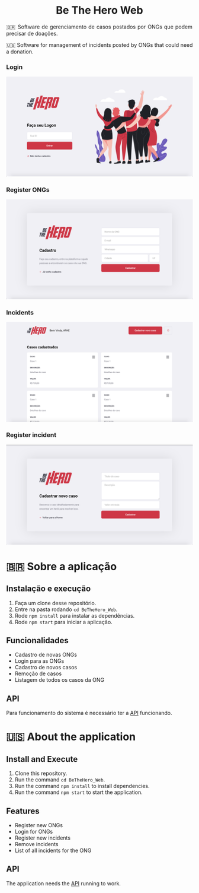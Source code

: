 <h1 align="center">
  Be The Hero Web
</h1>

<p align="justify">🇧🇷 Software de gerenciamento de casos postados por ONGs que podem precisar de doações.</p>

<p align="justify">🇺🇸 Software for management of incidents posted by ONGs that could need a donation.</p>

### Login

![](https://github.com/matheusmhmelo/BeTheHero_Web/blob/master/.github/login.png)

### Register ONGs

![](https://github.com/matheusmhmelo/BeTheHero_Web/blob/master/.github/register.png)

### Incidents

![](https://github.com/matheusmhmelo/BeTheHero_Web/blob/master/.github/profile.png)

### Register incident

![](https://github.com/matheusmhmelo/BeTheHero_Web/blob/master/.github/new_incident.png)

<h1>🇧🇷 Sobre a aplicação</h1>

## Instalação e execução

1. Faça um clone desse repositório.
2. Entre na pasta rodando `cd BeTheHero_Web`.
3. Rode `npm install` para instalar as dependências.
4. Rode `npm start` para iniciar a aplicação.

## Funcionalidades

- Cadastro de novas ONGs
- Login para as ONGs
- Cadastro de novos casos
- Remoção de casos
- Listagem de todos os casos da ONG

## API

Para funcionamento do sistema é necessário ter a [API](https://github.com/matheusmhmelo/BeTheHero_API) funcionando.

<h1>🇺🇸 About the application</h1>

## Install and Execute

1. Clone this repository.
2. Run the command `cd BeTheHero_Web`.
3. Run the command `npm install` to install dependencies.
4. Run the command `npm start` to start the application.

## Features

- Register new ONGs
- Login for ONGs
- Register new incidents
- Remove incidents
- List of all incidents for the ONG

## API

The application needs the [API](https://github.com/matheusmhmelo/BeTheHero_API) running to work.
